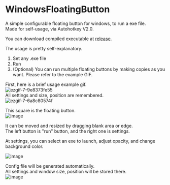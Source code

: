 # WindowsFloatingButton
A simple configurable floating button for windows, to run a exe file.  
Made for self-usage, via Autohotkey V2.0.  

You can download compiled executable at [release](https://github.com/david419kr/WindowsFloatingButton/releases/latest).  

The usage is pretty self-explanatory.  
1. Set any .exe file  
2. Run
3. (Optional) You can run multiple floating buttons by making copies as you want. Please refer to the example GIF.  

First, here is a brief usage example gif.  
![ezgif-7-9e8373fe55](https://github.com/david419kr/WindowsFloatingButton/assets/70783505/604029ab-02a2-4b3f-a51e-9ce5e69bad11)  
All settings and size, position are remembered.  
![ezgif-7-6a8c80574f](https://github.com/david419kr/WindowsFloatingButton/assets/70783505/8879790d-4f66-47a6-9bfd-7fa520779452)  

This square is the floating button.  
![image](https://github.com/david419kr/WindowsFloatingButton/assets/70783505/f256d58a-8dac-4cb8-bb69-4598fbcd7e40)  

It can be moved and resized by dragging blank area or edge.  
The left button is "run" button, and the right one is settings.  

At settings, you can select an exe to launch, adjust opacity, and change background color.  

![image](https://github.com/david419kr/WindowsFloatingButton/assets/70783505/60a8c822-e3e5-4d95-a88f-b240fcdb15af)  

Config file will be generated automatically.  
All settings and window size, position will be stored there.  
![image](https://github.com/david419kr/WindowsFloatingButton/assets/70783505/08fc0a50-736e-44d3-9ae2-7fd5b90229e5)

